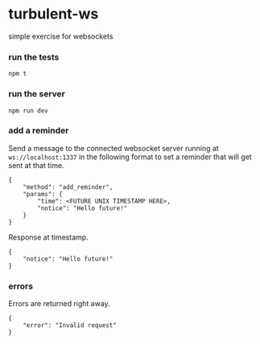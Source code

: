 # turbulent-ws

simple exercise for websockets

### run the tests

```
npm t
```

### run the server

```
npm run dev
```

### add a reminder

Send a message to the connected websocket server running at `ws://localhost:1337` in the following format to set a reminder that will get sent at that time.

```
{
    "method": "add_reminder",
    "params": {
        "time": <FUTURE UNIX TIMESTAMP HERE>,
        "notice": "Hello future!"
    }
}
```

Response at timestamp.

```
{
    "notice": "Hello future!"
}
```

### errors

Errors are returned right away.

```
{
    "error": "Invalid request"
}
```
